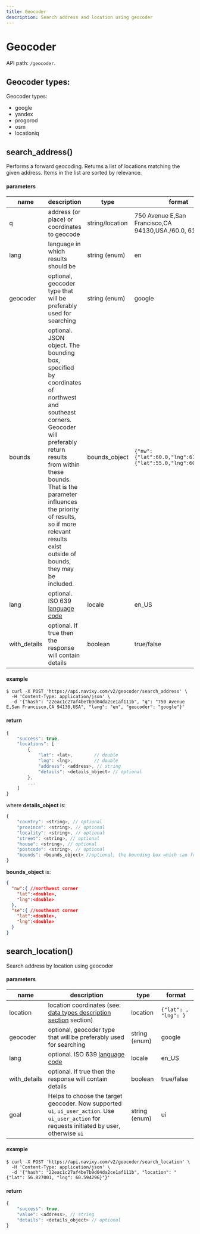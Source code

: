 ```yaml
---
title: Geocoder
description: Search address and location using geocoder
---
```


# Geocoder

API path: `/geocoder`.

## Geocoder types:

Geocoder types:

*   google
*   yandex
*   progorod
*   osm
*   locationiq

## search_address()

Performs a forward geocoding. Returns a list of locations matching the given address. Items in the list are sorted by relevance.

#### parameters

|name|description|type|format|
|--- |--- |--- |--- |
| q | address (or place) or coordinates to geocode | string/location | 750 Avenue E,San Francisco,CA 94130,USA./60.0, 61.0 |
| lang | language in which results should be | string (enum) | en |
| geocoder | optional, geocoder type that will be preferably used for searching | string (enum) | google |
| bounds | optional. JSON object. The bounding box, specified by coordinates of northwest and southeast corners. Geocoder will preferably return results from within these bounds. That is the parameter influences the priority of results, so if more relevant results exist outside of bounds, they may be included.| bounds_object | `{"nw":{"lat":60.0,"lng":61.0},"se":{"lat":55.0,"lng":60.0}}` |
| lang | optional. ISO 639 [language code](../../getting-started.md#data-types) | locale | en_US |
| with_details | optional. If true then the response will contain details | boolean | true/false |

#### example

```abap
$ curl -X POST 'https://api.navixy.com/v2/geocoder/search_address' \
  -H 'Content-Type: application/json' \ 
  -d '{"hash": "22eac1c27af4be7b9d04da2ce1af111b", "q": "750 Avenue E,San Francisco,CA 94130,USA", "lang": "en", "geocoder": "google"}' 
```

#### return

```js
{
    "success": true,
    "locations": [
        {
            "lat": <lat>,        // double
            "lng": <lng>,        // double
            "address": <address>, // string
            "details": <details_object> // optional
        },
        ...
    ]
}
```

where **details_object** is:

```js
{
    "country": <string>, // optional
    "province": <string>, // optional
    "locality": <string>, // optional
    "street": <string>, // optional
    "house": <string>, // optional
    "postcode": <string>, // optional
    "bounds": <bounds_object> //optional, the bounding box which can fully contain the returned result
}
```

**bounds_object** is:

```json
{
  "nw":{ //northwest corner
    "lat":<double>,
    "lng":<double>
  },
  "se":{ //southeast corner
    "lat":<double>,
    "lng":<double>
  }
}
```

## search_location()

Search address by location using geocoder

#### parameters

|name|description|type|format|
|--- |--- |--- |--- |
| location | location coordinates (see: [data types description section](../../getting-started.md#data-types) section) | location | `{"lat": , "lng": }` |
| geocoder | optional, geocoder type that will be preferably used for searching | string (enum) | google |
| lang | optional. ISO 639 [language code](../../getting-started.md#data-types) | locale | en_US |
| with_details | optional. If true then the response will contain details | boolean | true/false |
| goal | Helps to choose the target geocoder. Now supported `ui`, `ui_user_action`. Use `ui_user_action` for requests initiated by user, otherwise `ui` | string (enum) | ui | 

#### example

```abap
$ curl -X POST 'https://api.navixy.com/v2/geocoder/search_location' \
  -H 'Content-Type: application/json' \ 
  -d '{"hash": "22eac1c27af4be7b9d04da2ce1af111b", "location": "{"lat": 56.827001, "lng": 60.594296}"}' 
```
#### return

```js
{
    "success": true,
    "value": <address>, // string
    "details": <details_object> // optional
}
```
 
